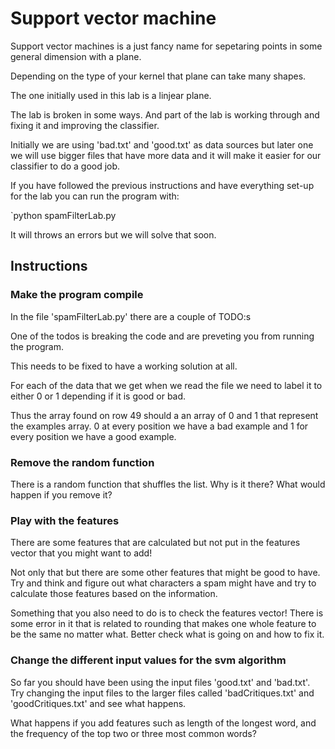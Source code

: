 # Support vector machine

Support vector machines is a just fancy name for sepetaring points in some general dimension with a plane.

Depending on the type of your kernel that plane can take many shapes.

The one initially used in this lab is a linjear plane.

The lab is broken in some ways. And part of the lab is working through and fixing it and improving the classifier.

Initially we are using 'bad.txt' and 'good.txt' as data sources but later one we will use bigger files that have more data and it will make it easier for our classifier to do a good job.

If you have followed the previous instructions and have everything set-up for the lab you can run the program with:

`python spamFilterLab.py

It will throws an errors but we will solve that soon.

## Instructions

### Make the program compile

In the file 'spamFilterLab.py' there are a couple of TODO:s

One of the todos is breaking the code and are preveting you from running the program.

This needs to be fixed to have a working solution at all.

For each of the data that we get when we read the file we need to label it to either 0 or 1 depending if it is good or bad.

Thus the array found on row 49 should a an array of 0 and 1 that represent the examples array. 0 at every position we have a bad example and 1 for every position we have a good example.

### Remove the random function

There is a random function that shuffles the list. Why is it there? What would happen if you remove it?

### Play with the features

There are some features that are calculated but not put in the features vector that you might want to add!

Not only that but there are some other features that might be good to have. Try and think and figure out what characters a spam might have and try to calculate those features based on the information.

Something that you also need to do is to check the features vector! There is some error in it that is related to rounding that makes one whole feature to be the same no matter what. Better check what is going on and how to fix it.


### Change the different input values for the svm algorithm

So far you should have been using the input files 'good.txt' and 'bad.txt'. Try changing the input files to the larger files called 'badCritiques.txt' and 'goodCritiques.txt' and see what happens.

What happens if you add features such as length of the longest word, and the frequency of the top two or three most common words?

